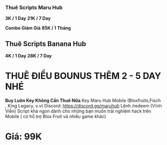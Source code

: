 ### **Thuê Scripts Maru Hub**

**3K / 1 Day**
**21K / 7 Day**

**Combo Giảm Giá**
**85K / 1 Tháng**

## **Thuê Scripts Banana Hub**

**4K / 1 Day**
**28K / 7 Day**

# THUÊ ĐIỀU BOUNUS THÊM 2 - 5 DAY NHÉ

**Buy Luôn Key Không Cần Thuê Nữa**
Key Maru Hub Mobile (Bloxfruits,Fisch , King Legacy, v.v)
Discord: https://discord.gg/maruhub Lệnh /redeem (Vĩnh Viễn) Script khá ngon dành cho những bạn muốn trải nghiệm hack trên Mobile ( có hỗ trợ Blox Fruit và nhiều game khác)
# Giá: 99K
